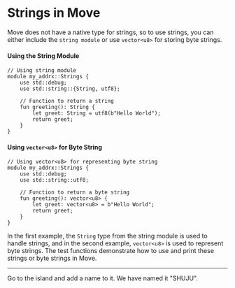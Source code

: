 # Strings in Move

Move does not have a native type for strings, so to use strings, you can either include the `string module` or use `vector<u8>` for storing byte strings.

#### Using the String Module

```
// Using string module
module my_addrx::Strings {
    use std::debug;
    use std::string::{String, utf8};
    
    // Function to return a string
    fun greeting(): String {
        let greet: String = utf8(b"Hello World");
        return greet;
    }
}
```

#### Using `vector<u8>` for Byte String

```
// Using vector<u8> for representing byte string
module my_addrx::Strings {
    use std::debug;
    use std::string::utf8;
    
    // Function to return a byte string
    fun greeting(): vector<u8> {
        let greet: vector<u8> = b"Hello World"; 
        return greet;
    }
}
```

In the first example, the `String` type from the string module is used to handle strings, and in the second example, `vector<u8>` is used to represent byte strings. The test functions demonstrate how to use and print these strings or byte strings in Move.

---
Go to the island and add a name to it. We have named it "SHUJU".